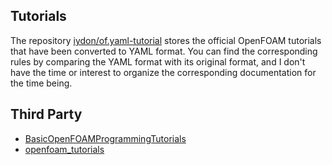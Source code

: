 ## Tutorials

The repository [iydon/of.yaml-tutorial](https://github.com/iydon/of.yaml-tutorial) stores the official OpenFOAM tutorials that have been converted to YAML format. You can find the corresponding rules by comparing the YAML format with its original format, and I don't have the time or interest to organize the corresponding documentation for the time being.



## Third Party
- [BasicOpenFOAMProgrammingTutorials](https://github.com/iydon/of.yaml-tutorial/tree/main/third_party/BasicOpenFOAMProgrammingTutorials)
- [openfoam_tutorials](https://github.com/iydon/of.yaml-tutorial/blob/main/third_party/openfoam_tutorials)
